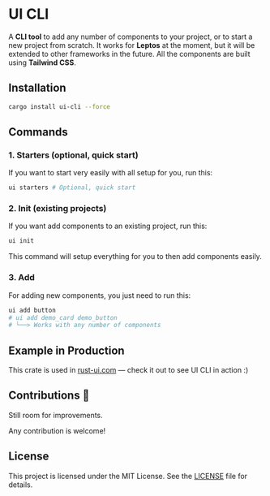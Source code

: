 # UI CLI

A **CLI tool** to add any number of components to your project, or to start a new project from scratch. 
It works for **Leptos** at the moment, but it will be extended to other frameworks in the future. 
All the components are built using **Tailwind CSS**.



## Installation

```bash
cargo install ui-cli --force
```


## Commands

### 1. Starters (optional, quick start)

If you want to start very easily with all setup for you, run this:

```bash
ui starters # Optional, quick start
```


### 2. Init (existing projects)

If you want add components to an existing project, run this:

```bash
ui init
```

This command will setup everything for you to then add components easily.


### 3. Add

For adding new components, you just need to run this:

```bash
ui add button
# ui add demo_card demo_button
# └──> Works with any number of components
```


## Example in Production

This crate is used in [rust-ui.com](https://www.rust-ui.com) — check it out to see UI CLI in action :)





## Contributions 💪

Still room for improvements.

Any contribution is welcome!



## License

This project is licensed under the MIT License. See the [LICENSE](./LICENSE) file for details.
